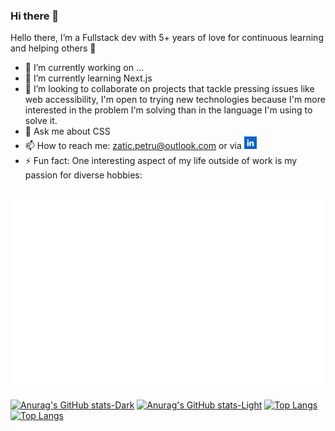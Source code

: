 <link rel="stylesheet" href="https://fonts.googleapis.com/css2?family=Tilt+Neon"></link>
<link rel="stylesheet" href="./css/main.css"></link>

### Hi there 👋

Hello there, I’m a Fullstack dev with 5+ years of love for continuous learning and
helping others 🎉

- 🔭 I’m currently working on ...
- 🌱 I’m currently learning Next.js
- 👯 I’m looking to collaborate on projects that tackle pressing issues like web accessibility, I'm open to trying new technologies because I'm more interested in the problem I'm solving than in the language I'm using to solve it.
- 💬 Ask me about CSS
- 📫 How to reach me: zatic.petru@outlook.com or via <a href="https://www.linkedin.com/in/petru-zatic/"><img width="20" src="image/README/1697010812374.png" alt="LinkedIn"></a>
- ⚡ Fun fact: One interesting aspect of my life outside of work is my passion for diverse hobbies:

<br/>
<!-- <img src="hobbies04-dark.svg" width="500" height="300" alt="Click to see the source">
<img src="hobbies04-light.svg" width="500" height="300" alt="Click to see the source"> -->

<picture>
  <source
    srcset="hobbies04-dark.svg"
    media="(prefers-color-scheme: dark)"
  />
  <source
    srcset="hobbies04-light.svg"
    media="(prefers-color-scheme: light), (prefers-color-scheme: no-preference)"
  />
  <img src="hobbies04-light.svg" />
</picture>

[![Anurag's GitHub stats-Dark](https://github-readme-stats.vercel.app/api?username=zaticpetru&theme=dark&show_icons=true&hide_rank=true&include_all_commits=true#gh-dark-mode-only)](https://github.com/anuraghazra/github-readme-stats#gh-dark-mode-only)
[![Anurag's GitHub stats-Light](https://github-readme-stats.vercel.app/api?username=zaticpetru&theme=default&show_icons=true&hide_rank=true&include_all_commits=true#gh-light-mode-only)](https://github.com/anuraghazra/github-readme-stats#gh-light-mode-only)
[![Top Langs](https://github-readme-stats.vercel.app/api/top-langs/?username=zaticpetru&layout=compact&theme=dark#gh-dark-mode-only)](https://github.com/anuraghazra/github-readme-stats#gh-dark-mode-only)
[![Top Langs](https://github-readme-stats.vercel.app/api/top-langs/?username=zaticpetru&layout=compact&theme=default#gh-light-mode-only)](https://github.com/anuraghazra/github-readme-stats#gh-light-mode-only)

